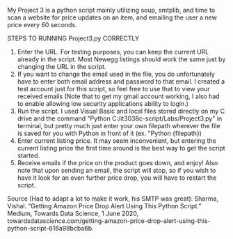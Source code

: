 My Project 3 is a python script mainly utilizing soup, smtplib, and time to scan a website for price updates on an item, and emailing the user a new price every 60 seconds. 

STEPS TO RUNNING Project3.py CORRECTLY

1) Enter the URL. For testing purposes, you can keep the current URL already in the script. Most Newegg listings should work the same just by changing the URL in the script.
2) If you want to change the email used in the file, you do unfortunately have to enter both email address and password to that email. I created a test account just for this script, so feel free to use that to view your received emails (Note that to get my gmail account working, I also had to enable allowing low security applications ability to login.)
3) Run the script. I used Visual Basic and local files stored directly on my C drive and the command "Python C:/it3038c-script/Labs/Project3.py" in terminal, but pretty much just enter your own filepath wherever the file is saved for you with Python in front of it (ex. "Python {filepath})
4) Enter current listing price. It may seem inconvenient, but entering the current listing price the first time around is the best way to get the script started.
5) Receive emails if the price on the product goes down, and enjoy! Also note that upon sending an email, the script will stop, so if you wish to have it look for an even further price drop, you will have to restart the script.


Source (Had to adapt a lot to make it work, his SMTP was great):
Sharma, Vishal. “Getting Amazon Price Drop Alert Using This Python Script.” Medium, Towards Data Science, 1 June 2020, towardsdatascience.com/getting-amazon-price-drop-alert-using-this-python-script-616a98bcba6b. 
